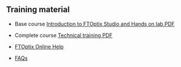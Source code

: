 ## Training material

- Base course [Introduction to FTOptix Studio and Hands on lab PDF](https://github.com/massimovar/LearningFTOptix/blob/main/pdf/Introduction_to_FactoryTalk_Optix_Visualization_Platform_Hands_On_Lab.pdf)
- Complete course [Technical training PDF](https://github.com/massimovar/LearningFTOptix/blob/main/pdf/FTOptix_Technical_training.pdf)
- [FTOptix Online Help](https://www.rockwellautomation.com/en-us/docs/factorytalk-optix/current/contents-ditamap.html)

- [FAQs](https://rockwellautomation.custhelp.com/app/answers/answer_view/a_id/1141346/loc/en_US)
